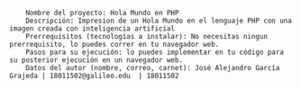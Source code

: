 
        Nombre del proyecto: Hola Mundo en PHP
        Descripción: Impresion de un Hola Mundo en el lenguaje PHP con una imagen creada con inteligencia artificial
        Prerrequisitos (tecnologías a instalar): No necesitas ningun prerrequisito, lo puedes correr en tu navegador web.
        Pasos para su ejecución: lo puedes implementar en tu código para su posterior ejecución en un navegador web.
        Datos del autor (nombre, correo, carnet): José Alejandro García Grajeda | 18011502@galileo.edu  | 18011502
